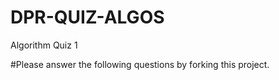 # DPR-QUIZ-ALGOS
Algorithm Quiz 1
 
#Please answer the following questions by forking this project. 
